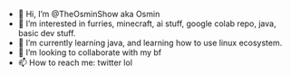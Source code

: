 - 👋 Hi, I’m @TheOsminShow aka Osmin
- 👀 I’m interested in furries, minecraft, ai stuff, google colab repo, java, basic dev stuff.
- 🌱 I’m currently learning java, and learning how to use linux ecosystem.
- 💞️ I’m looking to collaborate with my bf
- 📫 How to reach me: twitter lol

<!---
TheOsminShow/TheOsminShow is a ✨ special ✨ repository because its `README.md` (this file) appears on your GitHub profile.
You can click the Preview link to take a look at your changes.
--->
